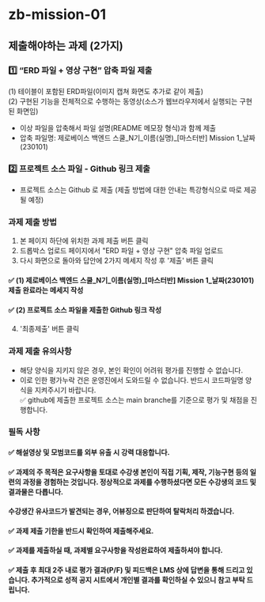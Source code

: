 # zb-mission-01

## 제출해야하는 과제 (2가지)

### 1️⃣ “ERD 파일 + 영상 구현” 압축 파일 제출  

(1) 테이블이 포함된 ERD파일(이미지 캡쳐 화면도 추가로 같이 제출)  
(2) 구현된 기능을 전체적으로 수행하는 동영상(소스가 웹브라우저에서 실행되는 구현된 화면임)  
- 이상 파일을 압축해서 파일 설명(README 메모장 형식)과 함께 제출  
- 압축 파일명: 제로베이스 백엔드 스쿨_N기_이름(실명)_[마스터반] Mission 1_날짜(230101)  
  
  
### 2️⃣ 프로젝트 소스 파일 - Github 링크 제출  
- 프로젝트 소스는 Github 로 제출 (제출 방법에 대한 안내는 특강형식으로 따로 제공될 예정)  

### 과제 제출 방법
1) 본 페이지 하단에 위치한 과제 제출 버튼 클릭   
2) 드롭박스 업로드 페이지에서 "ERD 파일 + 영상 구현" 압축 파일 업로드   
3) 다시 화면으로 돌아와 답안에 2가지 메세지 작성 후 '제출' 버튼 클릭   
#### ✅ (1) 제로베이스 백엔드 스쿨_N기_이름(실명)_\[마스터반\] Mission 1_날짜(230101) 제출 완료라는 메세지 작성   
#### ✅ (2) 프로젝트 소스 파일을 제출한 Github 링크 작성   
4) '최종제출' 버튼 클릭   


### 과제 제출 유의사항
- 해당 양식을 지키지 않은 경우, 본인 확인이 어려워 평가를 진행할 수 없습니다.  
- 이로 인한 평가누락 건은 운영진에서 도와드릴 수 없습니다. 반드시 코드파일명 양식을 지켜주시기 바랍니다.  
✅ github에 제출한 프로젝트 소스는 main branche를 기준으로 평가 및 채점을 진행합니다.  


### 필독 사항
#### ✅ 해설영상 및 모범코드를 외부 유출 시 강력 대응합니다. 
#### ✅ 과제의 주 목적은 요구사항을 토대로 수강생 본인이 직접 기획, 제작, 기능구현 등의 일련의 과정을 경험하는 것입니다. 정상적으로 과제를 수행하셨다면 모든 수강생의 코드 및 결과물은 다릅니다.  
#### 수강생간 유사코드가 발견되는 경우, 어뷰징으로 판단하여 탈락처리 하겠습니다.  
#### ✅ 과제 제출 기한을 반드시 확인하여 제출해주세요.  
#### ✅ **과제를 제출하실 때, 과제별 요구사항을 작성완료하여 제출**하셔야 합니다.  
#### ✅ 제출 후 최대 2주 내로 평가 결과(P/F) 및 피드백은 LMS 상에 답변을 통해 드리고 있습니다. 추가적으로 성적 공지 시트에서 개인별 결과를 확인하실 수 있으니 참고 부탁 드립니다.

